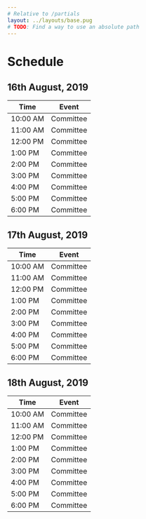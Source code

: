```yaml
---
# Relative to /partials
layout: ../layouts/base.pug
# TODO: Find a way to use an absolute path
---
```


# Schedule

## 16th August, 2019

| Time     | Event     |
|----------|-----------|
| 10:00 AM | Committee |
| 11:00 AM | Committee |
| 12:00 PM | Committee |
| 1:00 PM  | Committee |
| 2:00 PM  | Committee |
| 3:00 PM  | Committee |
| 4:00 PM  | Committee |
| 5:00 PM  | Committee |
| 6:00 PM  | Committee |

## 17th August, 2019

| Time     | Event     |
|----------|-----------|
| 10:00 AM | Committee |
| 11:00 AM | Committee |
| 12:00 PM | Committee |
| 1:00 PM  | Committee |
| 2:00 PM  | Committee |
| 3:00 PM  | Committee |
| 4:00 PM  | Committee |
| 5:00 PM  | Committee |
| 6:00 PM  | Committee |

## 18th August, 2019

| Time     | Event     |
|----------|-----------|
| 10:00 AM | Committee |
| 11:00 AM | Committee |
| 12:00 PM | Committee |
| 1:00 PM  | Committee |
| 2:00 PM  | Committee |
| 3:00 PM  | Committee |
| 4:00 PM  | Committee |
| 5:00 PM  | Committee |
| 6:00 PM  | Committee |

